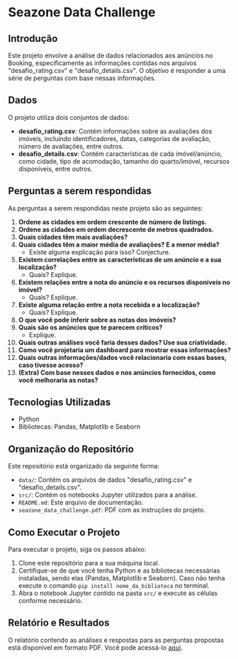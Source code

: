# Seazone Data Challenge

## Introdução

Este projeto envolve a análise de dados relacionados aos anúncios no Booking, especificamente as informações contidas nos arquivos "desafio_rating.csv" e "desafio_details.csv". O objetivo é responder a uma série de perguntas com base nessas informações.

## Dados

O projeto utiliza dois conjuntos de dados:
- **desafio_rating.csv**: Contém informações sobre as avaliações dos imóveis, incluindo identificadores, datas, categorias de avaliação, número de avaliações, entre outros.
- **desafio_details.csv**: Contém características de cada imóvel/anúncio, como cidade, tipo de acomodação, tamanho do quarto/imóvel, recursos disponíveis, entre outros.

## Perguntas a serem respondidas

As perguntas a serem respondidas neste projeto são as seguintes:

1. **Ordene as cidades em ordem crescente de número de listings.**
2. **Ordene as cidades em ordem decrescente de metros quadrados.**
3. **Quais cidades têm mais avaliações?**
4. **Quais cidades têm a maior média de avaliações? E a menor média?**
   - Existe alguma explicação para isso? Conjecture.
5. **Existem correlações entre as características de um anúncio e a sua localização?**
   - Quais? Explique.
6. **Existem relações entre a nota do anúncio e os recursos disponíveis no imóvel?**
   - Quais? Explique.
7. **Existe alguma relação entre a nota recebida e a localização?**
   - Quais? Explique.
8. **O que você pode inferir sobre as notas dos imóveis?**
9. **Quais são os anúncios que te parecem críticos?**
   - Explique.
10. **Quais outras análises você faria desses dados? Use sua criatividade.**
11. **Como você projetaria um dashboard para mostrar essas informações?**
12. **Quais outras informações/dados você relacionaria com essas bases, caso tivesse acesso?**
13. **(Extra) Com base nesses dados e nos anúncios fornecidos, como você melhoraria as notas?**

## Tecnologias Utilizadas

- Python
- Bibliotecas: Pandas, Matplotlib e Seaborn


## Organização do Repositório

Este repositório está organizado da seguinte forma:

- `data/`: Contém os arquivos de dados "desafio_rating.csv" e "desafio_details.csv".
- `src/`: Contém os notebooks Jupyter utilizados para a análise.
- `README.md`: Este arquivo de documentação.
- `seazone_data_challenge.pdf`: PDF com as instruções do projeto.

## Como Executar o Projeto

Para executar o projeto, siga os passos abaixo:

1. Clone este repositório para a sua máquina local.
2. Certifique-se de que você tenha Python e as bibliotecas necessárias instaladas, sendo elas (Pandas, Matplotlib e Seaborn). Caso não tenha execute o comando `pip install nome_da_biblioteca` no terminal.
3. Abra o notebook Jupyter contido na pasta `src/` e execute as células conforme necessário.

## Relatório e Resultados

O relatório contendo as análises e respostas para as perguntas propostas está disponível em formato PDF. Você pode acessá-lo [aqui](https://drive.google.com/file/d/1ewNkhlNidg6IBOmSQrcIVjjmosW19vmf/view?usp=sharing).

